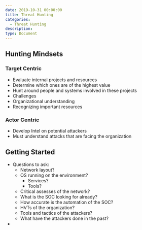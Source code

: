 ```yaml
---
date: 2019-10-31 00:00:00
title: Threat Hunting
categories:
  - Threat Hunting
description:
type: Document
---
```


## Hunting Mindsets

### Target Centric

* Evaluate internal projects and resources
* Determine which ones are of the highest value
* Hunt around people and systems involved in these projects
* Challenges
* Organizational understanding
* Recognizing important resources

### Actor Centric

* Develop Intel on potential attackers
* Must understand attacks that are facing the organization

## Getting Started

* Questions to ask:
  * Network layout?
  * OS running on the environment?
    * Services?
    * Tools?
  * Critical assesses of the network?
  * What is the SOC looking for already?
  * How accurate is the automation of the SOC?
  * HVTs of the organization?
  * Tools and tactics of the attackers?
  * What have the attackers done in the past?
* &nbsp;